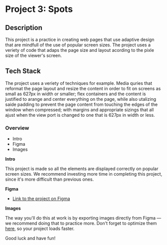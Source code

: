 # Project 3: Spots

## Description

This project is a practice in creating web pages that use adaptive design that are mindfull of the use of popular screen sizes. The project uses a veriety of code that adaps the page size and layout acording to the pixle size of the viewer's screen.

## Tech Stack

The project uses a veriety of techniques for example. Media quries that reformat the page layout and resize the content in order to fit on screens as small as 627px in width or smaller; flex containers and the content is justified to arange and center everything on the page, while also utalizing saide padding to prevent the page content from touching the edges of the window when compressed; with margins and appropriate sizings that all ajust when the view port is changed to one that is 627px in width or less.

### Overview

- Intro
- Figma
- Images

**Intro**

This project is made so all the elements are displayed correctly on popular screen sizes. We recommend investing more time in completing this project, since it's more difficult than previous ones.

**Figma**

- [Link to the project on Figma](https://www.figma.com/file/BBNm2bC3lj8QQMHlnqRsga/Sprint-3-Project-%E2%80%94-Spots?type=design&node-id=2%3A60&mode=design&t=afgNFybdorZO6cQo-1)

**Images**

The way you'll do this at work is by exporting images directly from Figma — we recommend doing that to practice more. Don't forget to optimize them [here](https://tinypng.com/), so your project loads faster.

Good luck and have fun!
